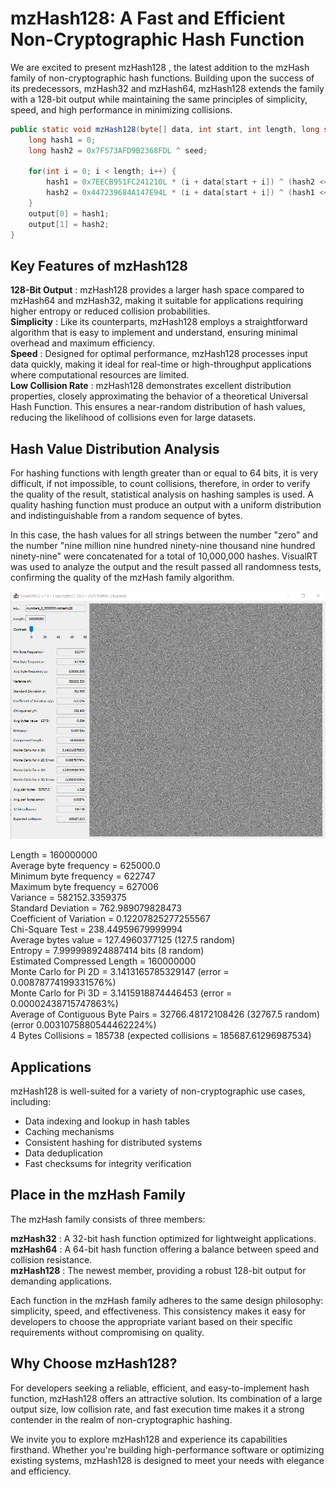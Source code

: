 
# mzHash128: A Fast and Efficient Non-Cryptographic Hash Function
We are excited to present mzHash128 , the latest addition to the mzHash family of non-cryptographic hash functions. Building upon the success of its predecessors, mzHash32 and mzHash64, mzHash128 extends the family with a 128-bit output while maintaining the same principles of simplicity, speed, and high performance in minimizing collisions.

```java
public static void mzHash128(byte[] data, int start, int length, long seed, long[] output) {
	long hash1 = 0;
	long hash2 = 0x7F573AFD9B2368FDL ^ seed;
	
	for(int i = 0; i < length; i++) {
		hash1 = 0x7EECB951FC241210L * (i + data[start + i]) ^ (hash2 << 2) ^ (hash2 >>> 2);
		hash2 = 0x447239684A147E94L * (i + data[start + i]) ^ (hash1 << 2) ^ (hash1 >>> 2);
	}
	output[0] = hash1;
	output[1] = hash2;
}
```
## Key Features of mzHash128
**128-Bit Output** : mzHash128 provides a larger hash space compared to mzHash64 and mzHash32, making it suitable for applications requiring higher entropy or reduced collision probabilities.<br>
**Simplicity** : Like its counterparts, mzHash128 employs a straightforward algorithm that is easy to implement and understand, ensuring minimal overhead and maximum efficiency.<br>
**Speed** : Designed for optimal performance, mzHash128 processes input data quickly, making it ideal for real-time or high-throughput applications where computational resources are limited.<br>
**Low Collision Rate** : mzHash128 demonstrates excellent distribution properties, closely approximating the behavior of a theoretical Universal Hash Function. This ensures a near-random distribution of hash values, reducing the likelihood of collisions even for large datasets.<br>

## Hash Value Distribution Analysis
For hashing functions with length greater than or equal to 64 bits, it is very difficult, if not impossible, to count collisions, therefore, in order to verify the quality of the result, statistical analysis on hashing samples is used. A quality hashing function must produce an output with a uniform distribution and indistinguishable from a random sequence of bytes.

In this case, the hash values ​​for all strings between the number "zero" and the number "nine million nine hundred ninety-nine thousand nine hundred ninety-nine" were concatenated for a total of 10,000,000 hashes. VisualRT was used to analyze the output and the result passed all randomness tests, confirming the quality of the mzHash family algorithm.

![Alt Text](https://raw.githubusercontent.com/matteo65/mzHash128/main/Resource/mzhash128output.png)

Length = 160000000  
Average byte frequency = 625000.0  
Minimum byte frequency = 622747  
Maximum byte frequency = 627006  
Variance = 582152.3359375  
Standard Deviation = 762.989079828473  
Coefficient of Variation = 0.12207825277255567  
Chi-Square Test = 238.44959679999994  
Average bytes value = 127.4960377125 (127.5 random)  
Entropy = 7.999998924887414 bits (8 random)  
Estimated Compressed Length = 160000000  
Monte Carlo for Pi 2D = 3.1413165785329147 (error = 0.00878774199331576%)  
Monte Carlo for Pi 3D = 3.1415918874446453 (error = 0.00002438715747863%)  
Average of Contiguous Byte Pairs = 32766.48172108426 (32767.5 random) (error 0.0031075880544462224%)  
4 Bytes Collisions = 185738 (expected collisions = 185687.61296987534)  

## Applications
mzHash128 is well-suited for a variety of non-cryptographic use cases, including:

- Data indexing and lookup in hash tables
- Caching mechanisms
- Consistent hashing for distributed systems
- Data deduplication
- Fast checksums for integrity verification

## Place in the mzHash Family
The mzHash family consists of three members:

**mzHash32** : A 32-bit hash function optimized for lightweight applications.<br>
**mzHash64** : A 64-bit hash function offering a balance between speed and collision resistance.<br>
**mzHash128** : The newest member, providing a robust 128-bit output for demanding applications.<br>

Each function in the mzHash family adheres to the same design philosophy: simplicity, speed, and effectiveness. This consistency makes it easy for developers to choose the appropriate variant based on their specific requirements without compromising on quality.<br>

## Why Choose mzHash128?
For developers seeking a reliable, efficient, and easy-to-implement hash function, mzHash128 offers an attractive solution. Its combination of a large output size, low collision rate, and fast execution time makes it a strong contender in the realm of non-cryptographic hashing.

We invite you to explore mzHash128 and experience its capabilities firsthand. Whether you're building high-performance software or optimizing existing systems, mzHash128 is designed to meet your needs with elegance and efficiency.
